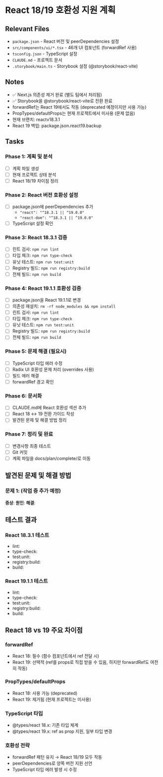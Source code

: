 # React 18/19 호환성 지원 계획

## Relevant Files
- `package.json` - React 버전 및 peerDependencies 설정
- `src/components/ui/*.tsx` - 46개 UI 컴포넌트 (forwardRef 사용)
- `tsconfig.json` - TypeScript 설정
- `CLAUDE.md` - 프로젝트 문서
- `.storybook/main.ts` - Storybook 설정 (@storybook/react-vite)

## Notes
- ✅ Next.js 의존성 제거 완료 (별도 팀에서 처리됨)
- ✅ Storybook을 @storybook/react-vite로 전환 완료
- forwardRef는 React 19에서도 작동 (deprecated 예정이지만 사용 가능)
- PropTypes/defaultProps는 현재 프로젝트에서 미사용 (문제 없음)
- 현재 브랜치: reactv18.3.1
- React 19 백업: package.json.react19.backup

## Tasks

### Phase 1: 계획 및 분석
- [ ] 계획 파일 생성
- [ ] 현재 프로젝트 상태 분석
- [ ] React 18/19 차이점 정리

### Phase 2: React 버전 호환성 설정
- [ ] package.json에 peerDependencies 추가
  - `"react": "^18.3.1 || ^19.0.0"`
  - `"react-dom": "^18.3.1 || ^19.0.0"`
- [ ] TypeScript 설정 확인

### Phase 3: React 18.3.1 검증
- [ ] 린트 검사: `npm run lint`
- [ ] 타입 체크: `npm run type-check`
- [ ] 유닛 테스트: `npm run test:unit`
- [ ] Registry 빌드: `npm run registry:build`
- [ ] 전체 빌드: `npm run build`

### Phase 4: React 19.1.1 호환성 검증
- [ ] package.json을 React 19.1.1로 변경
- [ ] 의존성 재설치: `rm -rf node_modules && npm install`
- [ ] 린트 검사: `npm run lint`
- [ ] 타입 체크: `npm run type-check`
- [ ] 유닛 테스트: `npm run test:unit`
- [ ] Registry 빌드: `npm run registry:build`
- [ ] 전체 빌드: `npm run build`

### Phase 5: 문제 해결 (필요시)
- [ ] TypeScript 타입 에러 수정
- [ ] Radix UI 호환성 문제 처리 (overrides 사용)
- [ ] 빌드 에러 해결
- [ ] forwardRef 경고 확인

### Phase 6: 문서화
- [ ] CLAUDE.md에 React 호환성 섹션 추가
- [ ] React 18 ↔ 19 전환 가이드 작성
- [ ] 발견된 문제 및 해결 방법 정리

### Phase 7: 정리 및 완료
- [ ] 변경사항 최종 테스트
- [ ] Git 커밋
- [ ] 계획 파일을 docs/plan/complete/로 이동

## 발견된 문제 및 해결 방법

### 문제 1: (작업 중 추가 예정)
**증상**:
**원인**:
**해결**:

## 테스트 결과

### React 18.3.1 테스트
- lint:
- type-check:
- test:unit:
- registry:build:
- build:

### React 19.1.1 테스트
- lint:
- type-check:
- test:unit:
- registry:build:
- build:

## React 18 vs 19 주요 차이점

### forwardRef
- React 18: 필수 (함수 컴포넌트에서 ref 전달 시)
- React 19: 선택적 (ref를 props로 직접 받을 수 있음, 하지만 forwardRef도 여전히 작동)

### PropTypes/defaultProps
- React 18: 사용 가능 (deprecated)
- React 19: 제거됨 (현재 프로젝트는 미사용)

### TypeScript 타입
- @types/react 18.x: 기존 타입 체계
- @types/react 19.x: ref as prop 지원, 일부 타입 변경

### 호환성 전략
- forwardRef 패턴 유지 → React 18/19 모두 작동
- peerDependencies로 양쪽 버전 지원 선언
- TypeScript 타입 에러 발생 시 수정
